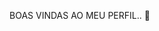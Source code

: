 BOAS VINDAS AO MEU PERFIL.. 👋

<!--oi ! Meu nome é Jaqueline Kosinski

Estou estudando no Alura.
Utlizo esse espaço para minha organização e compartilhamentos dos meus projetos.
- 🔭  ...
- 🌱  ...
- 👯  ...
- 🤔 ...
- 💬 Se quiser entrar em contato comigo me chama no e-mail jaqueline.kosinski@escola.pr.gov.br
- 📫 How to reach me: ...
- 😄 pode me chamar de jakinha ou também jaque
- ⚡ Fun fact: ...
-->
